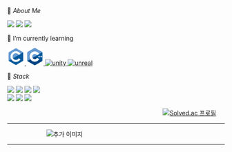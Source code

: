 📱 _About Me_ 
<p align="left">
<a href="https://www.instagram.com/performeru/"><img src="https://img.shields.io/badge/instagram-E4405F?style=flat&logo=instagram&logoColor=white&link=https://www.instagram.com/performeru/"/></a> <a href="https://twitter.com/presidentpar"><img src="https://img.shields.io/badge/twitter-1DA1F2?style=flat&logo=twitter&logoColor=white&link=1DA1F2"/></a> <a href="https://blog.naver.com/performeru"><img src="https://img.shields.io/badge/naver-03C75A?style=flat&logo=naver&logoColor=white&link=https://blog.naver.com/performeru"/></a>&nbsp


🌱 I’m currently learning 

<p align="left"> <a href="https://www.cprogramming.com/" target="_blank" rel="noreferrer"> <img src="https://raw.githubusercontent.com/devicons/devicon/master/icons/c/c-original.svg" alt="c" width="40" height="40"/> </a> <a href="https://www.w3schools.com/cpp/" target="_blank" rel="noreferrer"> <img src="https://raw.githubusercontent.com/devicons/devicon/master/icons/cplusplus/cplusplus-original.svg" alt="cplusplus" width="40" height="40"/> </a> <a href="https://www.photoshop.com/en" target="_blank" rel="noreferrer"> <a href="https://unity.com/" target="_blank" rel="noreferrer"> <img src="https://www.vectorlogo.zone/logos/unity3d/unity3d-icon.svg" alt="unity" width="40" height="40"/> </a> <a href="https://unrealengine.com/" target="_blank" rel="noreferrer"> <img src="https://raw.githubusercontent.com/kenangundogan/fontisto/036b7eca71aab1bef8e6a0518f7329f13ed62f6b/icons/svg/brand/unreal-engine.svg" alt="unreal" width="40" height="40"/> </a> </p>




📒 _Stack_


<img src="https://img.shields.io/badge/c-A8B9CC?style=for-the-badge&logo=c&logoColor=white"> <img src="https://img.shields.io/badge/c++-00599C?style=for-the-badge&logo=c%2B%2B&logoColor=white"> <img src="https://img.shields.io/badge/github-181717?style=for-the-badge&logo=github&logoColor=white"> <img src="https://img.shields.io/badge/notion-000000?style=for-the-badge&logo=notion&logoColor=white"> 
<br/>
<img src="https://img.shields.io/badge/unrealengine-0E1128?style=for-the-badge&logo=unrealengine&logoColor=white">
<img src="https://img.shields.io/badge/unity-FFFFFF?style=for-the-badge&logo=unity&logoColor=black"> <img src="https://img.shields.io/badge/visualstudio-5C2D91?style=for-the-badge&logo=visualstudio&logoColor=white">







<p align="right">
  <a href="https://solved.ac/performeru">
    <img src="http://mazassumnida.wtf/api/v2/generate_badge?boj=performeru" alt="Solved.ac 프로필" style="margin-right: 20px;" />
  </a>

___

  <span>&nbsp;&nbsp;&nbsp;&nbsp;&nbsp;&nbsp;&nbsp;&nbsp;&nbsp;&nbsp;&nbsp;&nbsp;&nbsp;&nbsp;&nbsp;&nbsp;&nbsp;&nbsp;&nbsp;&nbsp;&nbsp;&nbsp;</span>
  <img src="http://mazandi.herokuapp.com/api?handle=performeru&theme=warm" alt="추가 이미지" />
</p>

___



